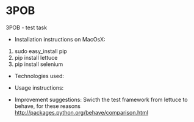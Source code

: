 3POB
====

3POB - test task
* Installation instructions on MacOsX:
1. sudo easy_install pip
2. pip install lettuce
3. pip install selenium

* Technologies used:

* Usage instructions:
* Improvement suggestions:
Swicth the test framework from lettuce to behave, for these reasons http://packages.python.org/behave/comparison.html
